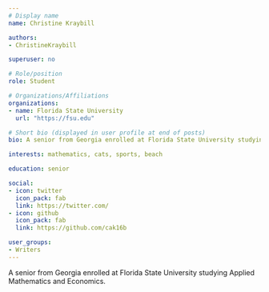 ```yaml
---
# Display name
name: Christine Kraybill

authors:
- ChristineKraybill

superuser: no

# Role/position
role: Student

# Organizations/Affiliations
organizations:
- name: Florida State University
  url: "https://fsu.edu"

# Short bio (displayed in user profile at end of posts)
bio: A senior from Georgia enrolled at Florida State University studying Applied Mathematics and Economics.

interests: mathematics, cats, sports, beach

education: senior

social:
- icon: twitter
  icon_pack: fab
  link: https://twitter.com/
- icon: github
  icon_pack: fab
  link: https://github.com/cak16b

user_groups:
- Writers
---
```

A senior from Georgia enrolled at Florida State University studying Applied Mathematics and Economics.
